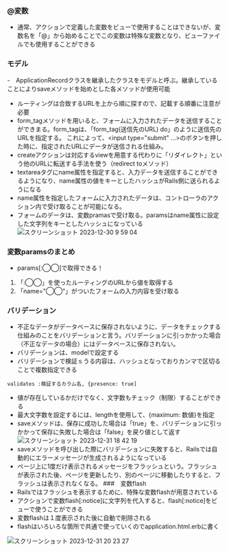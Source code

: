 ### @変数
- 通常、アクションで定義した変数をビューで使用することはできないが、変数名を「@」から始めることでこの変数は特殊な変数となり、ビューファイルでも使用することができる

### モデル
-　ApplicationRecordクラスを継承したクラスをモデルと呼ぶ。継承していることによりsaveメソッドを始めとした各メソッドが使用可能

- ルーティングは合致するURLを上から順に探すので、記載する順番に注意が必要
- form_tagメソッドを用いると、フォームに入力されたデータを送信することができまる。form_tagは、「form_tag(送信先のURL) do」のように送信先のURLを指定する。
これによって、<input type="submit" ...>のボタンを押した時に、指定されたURLにデータが送信される仕組み。
- createアクションは対応するviewを用意する代わりに「リダイレクト」という他のURLに転送する手法を使う（redirect toメソッド）
- textareaタグにname属性を指定すると、入力データを送信することができるようになり、name属性の値をキーとしたハッシュがRails側に送られるようになる
- name属性を指定したフォームに入力されたデータは、コントローラのアクション内で受け取ることが可能になる。
- フォームのデータは、変数pramasで受け取る。paramsはname属性に設定した文字列をキーとしたハッシュになっている
![スクリーンショット 2023-12-30 9 59 04](https://github.com/ti-hiro/TIL/assets/154767207/25ab66de-d522-4737-9853-69623f5b83f3)
### 変数paramsのまとめ
- params[:◯◯]で取得できる！
1. 「:◯◯」を使ったルーティングのURLから値を取得する
2. 「name="◯◯"」がついたフォームの入力内容を受け取る

### バリデーション
- 不正なデータがデータベースに保存されないように、データをチェックする仕組みのことをバリデーションと言う。バリデーションに引っかかった場合（不正なデータの場合）にはデータベースに保存されない。
- バリデーションは、modelで設定する
- バリデーションで検証ｓうる内容は、ハッシュとなっておりカンマで区切ることで複数指定できる
```
validates :検証するカラム名, {presence: true]
```
- 値が存在しているかだけでなく、文字数もチェック（制限）することができる
- 最大文字数を設定するには、lengthを使用して、{maximum: 数値}を指定
- saveメソッドは、保存に成功した場合は「true」を、バリデーションに引っかかって保存に失敗した場合は「false」を戻り値として返す
![スクリーンショット 2023-12-31 18 42 19](https://github.com/ti-hiro/TIL/assets/154767207/56e7319e-ab6f-41d6-8008-dd9773cbfc2a)
- saveメソッドを呼び出した際にバリデーションに失敗すると、Railsでは自動的にエラーメッセージが生成されるようになっている
- ページ上に1度だけ表示されるメッセージをフラッシュという。フラッシュが表示された後、ページを更新したり、別のページに移動したりすると、フラッシュは表示されなくなる。
###　変数flash
- Railsではフラッシュを表示するために、特殊な変数flashが用意されている
- アクションで変数flash[:notice]に文字列を代入すると、flash[:notice]をビューで使うことができる
- 変数flashは１度表示された後に自動で削除される
- flashはいろいろな箇所で共通で使っていくのでapplication.html.erbに書く

![スクリーンショット 2023-12-31 20 23 27](https://github.com/ti-hiro/TIL/assets/154767207/e773dc28-6776-4bbb-ac02-c2bc26b36fa1)
